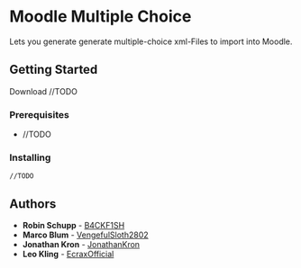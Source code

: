 # Moodle Multiple Choice

Lets you generate generate multiple-choice xml-Files to import into Moodle.

## Getting Started

Download
//TODO

### Prerequisites

* //TODO

### Installing

```
//TODO
```

## Authors
* **Robin Schupp** - [B4CKF1SH](https://github.com/B4CKF1SH/)
* **Marco Blum** - [VengefulSloth2802](https://github.com/VengefulSloth2802/)
* **Jonathan Kron** - [JonathanKron](https://github.com/JonathanKR/)
* **Leo Kling** - [EcraxOfficial](https://github.com/EcraxOfficial/)